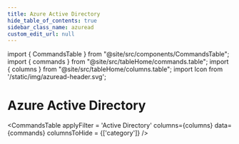 ```yaml
---
title: Azure Active Directory
hide_table_of_contents: true
sidebar_class_name: azuread
custom_edit_url: null
---
```


import { CommandsTable } from "@site/src/components/CommandsTable";
import { commands } from "@site/src/tableHome/commands.table";
import { columns } from "@site/src/tableHome/columns.table";
import Icon from '/static/img/azuread-header.svg';

# <Icon/> Azure Active Directory

<CommandsTable
applyFilter = 'Active Directory'
columns={columns}
data={commands}
columnsToHide = {['category']}
/>
